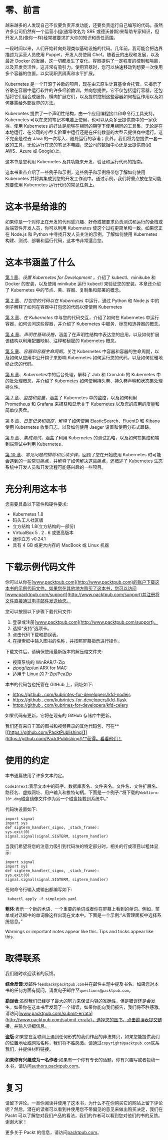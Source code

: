 # 零、前言

越来越多的人发现自己不仅要负责开发功能，还要负责运行自己编写的代码。虽然许多公司仍然有一个运营小组(通常改名为 SRE 或德沃普斯)来帮助专家知识，但开发人员(像你一样)经常被要求扩大你的知识和责任范围。

一段时间以来，人们开始转向处理类似基础设施的代码。几年前，我可能会把边界描述为运营人员使用 Puppet，开发人员使用 Chef。随着云的出现和发展，以及最近 Docker 的发展，这一切都发生了变化。容器提供了一定程度的控制和隔离，以及开发灵活性，这非常有吸引力。使用容器时，您可以快速移动到想要一次使用多个容器的位置，以实现职责隔离和水平扩展。

Kubernetes 是一个开源于谷歌的项目，现在由云原生计算基金会托管。它揭示了谷歌在容器中运行软件的许多经验教训，并向您提供。它不仅包括运行容器，还包括将它们组合成服务，横向扩展它们，以及提供控制这些容器如何相互作用以及如何暴露给外部世界的方法。

Kubernetes 提供了一个声明性结构，由一个应用编程接口和命令行工具支持。Kubernetes 可以在您的笔记本电脑上使用，也可以从众多云提供商中的一家获得。使用 Kubernetes 的好处是能够在相同的期望下使用相同的工具集，无论是在本地运行、在公司的小型实验室中运行还是在任何数量的大型云提供商中运行。这不完全是过去 Java 的一次写入、随处运行的承诺；此外，我们将为您提供一套一致的工具，无论运行在您的笔记本电脑、您公司的数据中心还是云提供商(如 AWS、Azure 或 Google)上。

这本书是您利用 Kubernetes 及其功能来开发、验证和运行代码的指南。

这本书重点介绍了一些例子和示例，这些例子和示例将带您了解如何使用 Kubernetes 并将其集成到您的开发工作流中。通过示例，我们将重点放在您可能想要使用 Kubernetes 运行代码的常见任务上。

# 这本书是给谁的

如果你是一个对你正在开发的代码感兴趣、好奇或被要求负责测试和运行的全栈或后端软件开发人员，你可以利用 Kubernetes 使这个过程更简单和一致。如果您正在 Node.js 和 Python 中寻找开发人员关注的示例，了解如何使用 Kubernetes 构建、测试、部署和运行代码，这本书非常适合您。

# 这本书涵盖了什么

[第 1 章](01.html)、*设置 Kubernetes for Development* ，介绍了 kubectl、minikube 和 Docker 的安装，以及使用 minikube 运行 kubectl 来验证您的安装。本章还介绍了 Kubernetes 中的节点、荚、容器、复制集和部署的概念。

[第 2 章](02.html)、*打包您的代码以在 Kubernetes* 中运行，通过 Python 和 Node.js 中的例子解释了如何在容器中打包您的代码以便使用 Kubernetes

[第 3 章](03.html)、*在 Kubernetes* 中与您的代码交互，介绍了如何在 Kubernetes 中运行容器，如何访问这些容器，并介绍了 Kubernetes 中服务、标签和选择器的概念。

[第 4 章](04.html)、*声明性基础设施*，涵盖了在声明性结构中表达您的应用，以及如何扩展该结构以利用配置映射、注释和秘密的 Kubernetes 概念。

[第 5 章](05.html)、*容器和容器生命周期*，关注 Kubernetes 中容器和容器的生命周期，以及如何从应用中公开钩子来影响 Kubernetes 如何运行您的代码，以及如何优雅地终止您的代码。

[第 6 章](06.html)、*Kubernetes*中的后台处理，解释了 Job 和 CronJob 的 Kubernetes 中的批处理概念，并介绍了 Kubernetes 如何使用持久卷、持久卷声明和状态集处理持久性。

[第 7 章](07.html)、*监控和度量*，涵盖了 Kubernetes 中的监控，以及如何利用 Prometheus 和 Grafana 来捕获和显示关于 Kubernetes 以及您的应用的度量和简单仪表盘。

[第 8 章](08.html)、*日志记录和跟踪*，解释了如何使用 ElasticSearch、FluentD 和 Kibana 使用 Kubernetes 收集日志，以及如何使用 Jaeger 设置和使用分布式跟踪。

[第 9 章](09.html)、*集成测试*，涵盖了利用 Kubernetes 的测试策略，以及如何在集成和端到端测试中利用 Kubernetes。

[第 10 章](10.html)、*常见问题的排除和后续步骤*，回顾了您在开始使用 Kubernetes 时可能会遇到的一些常见痛点，并解释了如何解决这些痛点，还概述了 Kubernetes 生态系统中开发人员和开发流程可能感兴趣的一些项目。

# 充分利用这本书

您需要具备以下软件和硬件要求:

*   Kubernetes 1.8
*   码头工人社区版
*   立方结构 1.8(立方结构的一部份)
*   VirtualBox 5 . 2 . 6 或更高版本
*   迷你立方 v0.24.1
*   具有 4 GB 或更大内存的 MacBook 或 Linux 机器

# 下载示例代码文件

你可以从你在[www.packtpub.com](http://www.packtpub.com)的账户下载这本书的示例代码文件。如果您在其他地方购买了这本书，您可以访问[www.packtpub.com/support](http://www.packtpub.com/support)并注册将文件直接通过电子邮件发送给您。

您可以按照以下步骤下载代码文件:

1.  登录或注册[www.packtpub.com](http://www.packtpub.com/support)。
2.  选择“支持”选项卡。
3.  点击代码下载和勘误表。
4.  在搜索框中输入图书的名称，并按照屏幕指示进行操作。

下载文件后，请确保使用最新版本的解压缩文件夹:

*   视窗系统的 WinRAR/7-Zip
*   zipeg/izp/un ARX for MAC
*   适用于 Linux 的 7-Zip/PeaZip

本书的代码包也托管在 GitHub 上，网址如下:

*   [https://github . com/kubrintes-for-developers/kfd-nodejs](https://github.com/kubernetes-for-developers/kfd-nodejs)
*   [https://github . com/kubrintes-for-developers/kfd-flask](https://github.com/kubernetes-for-developers/kfd-flask)
*   [https://github . com/kubrines-for-developers/kfd-celery](https://github.com/kubernetes-for-developers/kfd-celery)

如果代码有更新，它将在现有的 GitHub 存储库中更新。

我们还有来自丰富的图书和视频目录的其他代码包，可在**[【https://github.com/PacktPublishing/】](https://github.com/PacktPublishing/)**获得。看看他们！

# 使用的约定

本书通篇使用了许多文本约定。

`CodeInText`:表示文本中的码字、数据库表名、文件夹名、文件名、文件扩展名、路径名、虚拟网址、用户输入和推特句柄。下面是一个例子:“将下载的`WebStorm-10*.dmg`磁盘镜像文件作为另一个磁盘挂载到系统中。”

代码块设置如下:

```
import signal
import sys
def sigterm_handler(_signo, _stack_frame):
sys.exit(0)
signal.signal(signal.SIGTERM, sigterm_handler) 

```

当我们希望将您的注意力吸引到代码块的特定部分时，相关的行或项目以粗体显示:

```
import signal
import sys
def sigterm_handler(_signo, _stack_frame):
sys.exit(0)
signal.signal(signal.SIGTERM, sigterm_handler) 
```

任何命令行输入或输出都编写如下:

```
 kubectl apply -f simplejob.yaml 
```

**粗体**:表示一个新的术语、一个重要的单词或者你在屏幕上看到的单词。例如，菜单或对话框中的单词像这样出现在文本中。下面是一个示例:“从管理面板中选择系统信息。”

Warnings or important notes appear like this. Tips and tricks appear like this.

# 取得联系

我们随时欢迎读者的反馈。

**综合反馈**:发邮件`feedback@packtpub.com`并在邮件主题中提及书名。如果您对本书的任何方面有疑问，请发电子邮件至`questions@packtpub.com`。

**勘误表**:虽然我们已经尽了最大的努力来保证内容的准确性，但是错误还是会发生。如果你在这本书里发现了一个错误，如果你能向我们报告，我们将不胜感激。请访问[www.packtpub.com/submit-errata](http://www.packtpub.com/submit-errata)，选择您的图书，点击勘误表提交链接，并输入详细信息。

**盗版**:如果您在互联网上遇到任何形式的我们作品的非法拷贝，如果您能提供我们的位置地址或网站名称，我们将不胜感激。请通过`copyright@packtpub.com`联系我们，并提供材料链接。

**如果你有兴趣成为一名作者**:如果有一个你有专长的话题，你有兴趣写或者投稿一本书，请访问[authors.packtpub.com](http://authors.packtpub.com/)。

# 复习

请留下评论。一旦你阅读并使用了这本书，为什么不在你购买它的网站上留下评论呢？然后，潜在的读者可以看到并使用您不带偏见的意见来做出购买决定，我们在 Packt 可以了解您对我们产品的看法，我们的作者可以看到您对他们的书的反馈。谢谢大家！

更多关于 Packt 的信息，请访问[packtpub.com](https://www.packtpub.com/)。